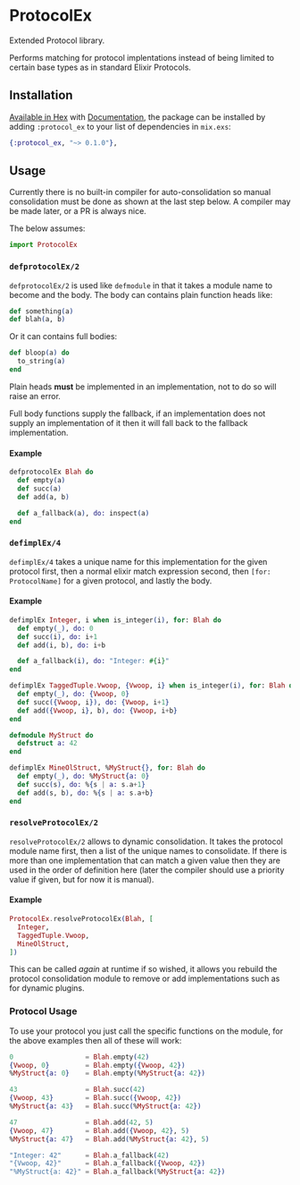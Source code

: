 # ProtocolEx

Extended Protocol library.

Performs matching for protocol implentations instead of being limited to certain base types as in standard Elixir Protocols.

## Installation

[Available in Hex](https://hex.pm/packages/protocol_ex) with [Documentation](https://hexdocs.pm/protocol_ex), the package can be installed
by adding `:protocol_ex` to your list of dependencies in `mix.exs`:

```elixir
{:protocol_ex, "~> 0.1.0"},
```

## Usage

Currently there is no built-in compiler for auto-consolidation so manual consolidation must be done as shown at the last step below.  A compiler may be made later, or a PR is always nice.

The below assumes:

```elixir
import ProtocolEx
```

### `defprotocolEx/2`

`defprotocolEx/2` is used like `defmodule` in that it takes a module name to become and the body. The body can contains plain function heads like:

```elixir
def something(a)
def blah(a, b)
```

Or it can contains full bodies:

```elixir
def bloop(a) do
  to_string(a)
end
```

Plain heads **must** be implemented in an implementation, not to do so will raise an error.

Full body functions supply the fallback, if an implementation does not supply an implementation of it then it will fall back to the fallback implementation.

#### Example

```elixir
defprotocolEx Blah do
  def empty(a)
  def succ(a)
  def add(a, b)

  def a_fallback(a), do: inspect(a)
end
```

### `defimplEx/4`

`defimplEx/4` takes a unique name for this implementation for the given protocol first, then a normal elixir match expression second, then `[for: ProtocolName]` for a given protocol, and lastly the body.

#### Example

```elixir
defimplEx Integer, i when is_integer(i), for: Blah do
  def empty(_), do: 0
  def succ(i), do: i+1
  def add(i, b), do: i+b

  def a_fallback(i), do: "Integer: #{i}"
end

defimplEx TaggedTuple.Vwoop, {Vwoop, i} when is_integer(i), for: Blah do
  def empty(_), do: {Vwoop, 0}
  def succ({Vwoop, i}), do: {Vwoop, i+1}
  def add({Vwoop, i}, b), do: {Vwoop, i+b}
end

defmodule MyStruct do
  defstruct a: 42
end

defimplEx MineOlStruct, %MyStruct{}, for: Blah do
  def empty(_), do: %MyStruct{a: 0}
  def succ(s), do: %{s | a: s.a+1}
  def add(s, b), do: %{s | a: s.a+b}
end
```

### `resolveProtocolEx/2`

`resolveProtocolEx/2` allows to dynamic consolidation.  It takes the protocol module name first, then a list of the unique names to consolidate.  If there is more than one implementation that can match a given value then they are used in the order of definition here (later the compiler should use a priority value if given, but for now it is manual).

#### Example

```elixir
ProtocolEx.resolveProtocolEx(Blah, [
  Integer,
  TaggedTuple.Vwoop,
  MineOlStruct,
])
```

This can be called *again* at runtime if so wished, it allows you rebuild the protocol consolidation module to remove or add implementations such as for dynamic plugins.

### Protocol Usage

To use your protocol you just call the specific functions on the module, for the above examples then all of these will work:

```elixir
0                  = Blah.empty(42)
{Vwoop, 0}         = Blah.empty({Vwoop, 42})
%MyStruct{a: 0}    = Blah.empty(%MyStruct{a: 42})

43                 = Blah.succ(42)
{Vwoop, 43}        = Blah.succ({Vwoop, 42})
%MyStruct{a: 43}   = Blah.succ(%MyStruct{a: 42})

47                 = Blah.add(42, 5)
{Vwoop, 47}        = Blah.add({Vwoop, 42}, 5)
%MyStruct{a: 47}   = Blah.add(%MyStruct{a: 42}, 5)

"Integer: 42"      = Blah.a_fallback(42)
"{Vwoop, 42}"      = Blah.a_fallback({Vwoop, 42})
"%MyStruct{a: 42}" = Blah.a_fallback(%MyStruct{a: 42})
```
